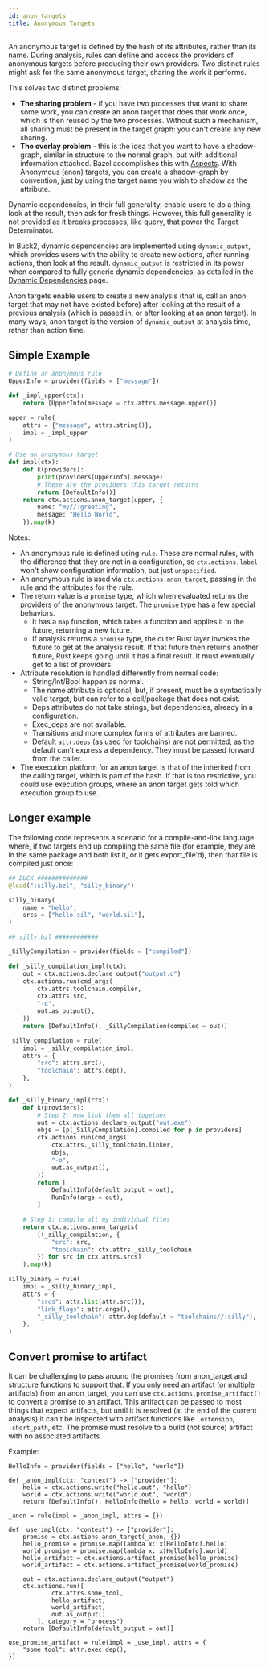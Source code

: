 ```yaml
---
id: anon_targets
title: Anonymous Targets
---
```


An anonymous target is defined by the hash of its attributes, rather than its name. During analysis, rules can define and access the providers of anonymous targets before producing their own providers. Two distinct rules might ask for the same anonymous target, sharing the work it performs.

This solves two distinct problems:

* **The sharing problem** - if you have two processes that want to share some work, you can create an anon target that does that work once, which is then reused by the two processes. Without such a mechanism, all sharing must be present in the target graph: you can't create any new sharing.
* **The overlay problem** - this is the idea that you want to have a shadow-graph, similar in structure to the normal graph, but with additional information attached. Bazel accomplishes this with [Aspects](https://bazel.build/extending/aspects). With Anonymous (anon) targets, you can create a shadow-graph by convention, just by using the target name you wish to shadow as the attribute.

Dynamic dependencies, in their full generality, enable users to do a thing, look at the result, then ask for fresh things. However, this full generality is not provided as it breaks processes, like query, that power the Target Determinator.

In Buck2, dynamic dependencies are implemented using `dynamic_output`, which provides users with the ability to create new actions, after running actions, then look at the result. `dynamic_output` is restricted in its power when compared to fully generic dynamic dependencies, as detailed in the [Dynamic Dependencies](dynamic_dependencies.md) page.

Anon targets enable users to create a new analysis (that is, call an anon target that may not have existed before) after looking at the result of a previous analysis (which is passed in, or after looking at an anon target). In many ways, anon target is the version of `dynamic_output` at analysis time, rather than action time.

## Simple Example

```python
# Define an anonymous rule
UpperInfo = provider(fields = ["message"])

def _impl_upper(ctx):
    return [UpperInfo(message = ctx.attrs.message.upper()]

upper = rule(
    attrs = {"message", attrs.string()},
    impl = _impl_upper
)

# Use an anonymous target
def impl(ctx):
    def k(providers):
        print(providers[UpperInfo].message)
        # These are the providers this target returns
        return [DefaultInfo()]
    return ctx.actions.anon_target(upper, {
        name: "my//:greeting",
        message: "Hello World",
    }).map(k)
```

Notes:

* An anonymous rule is defined using `rule`. These are normal rules, with the difference that they are not in a configuration, so `ctx.actions.label` won't show configuration information, but just `unspecified`.
* An anonymous rule is used via `ctx.actions.anon_target`, passing in the rule and the attributes for the rule.
* The return value is a `promise` type, which when evaluated returns the providers of the anonymous target. The `promise` type has a few special behaviors.
  * It has a `map` function, which takes a function and applies it to the future, returning a new future.
  * If analysis returns a `promise` type, the outer Rust layer invokes the future to get at the analysis result. If that future then returns another future, Rust keeps going until it has a final result. It must eventually get to a list of providers.
* Attribute resolution is handled differently from normal code:
  * String/Int/Bool happen as normal.
  * The name attribute is optional, but, if present, must be a syntactically valid target, but can refer to a cell/package that does not exist.
  * Deps attributes do not take strings, but dependencies, already in a configuration.
  * Exec_deps are not available.
  * Transitions and more complex forms of attributes are banned.
  * Default `attr.deps` (as used for toolchains) are not permitted, as the default can't express a dependency. They must be passed forward from the caller.
* The execution platform for an anon target is that of the inherited from the calling target, which is part of the hash. If that is too restrictive, you could use execution groups, where an anon target gets told which execution group to use.

## Longer example

The following code represents a scenario for a compile-and-link language where, if two targets end up compiling the same file (for example, they are in the same package and both list it, or it gets export_file'd), then that file is compiled just once:

```python
## BUCK ##############
@load(":silly.bzl", "silly_binary")

silly_binary(
    name = "hello",
    srcs = ["hello.sil", "world.sil"],
)

## silly.bzl ############

_SillyCompilation = provider(fields = ["compiled"])

def _silly_compilation_impl(ctx):
    out = ctx.actions.declare_output("output.o")
    ctx.actions.run(cmd_args(
        ctx.attrs.toolchain.compiler,
        ctx.attrs.src,
        "-o",
        out.as_output(),
    ))
    return [DefaultInfo(), _SillyCompilation(compiled = out)]

_silly_compilation = rule(
    impl = _silly_compilation_impl,
    attrs = {
        "src": attrs.src(),
        "toolchain": attrs.dep(),
    },
)

def _silly_binary_impl(ctx):
    def k(providers):
        # Step 2: now link them all together
        out = ctx.actions.declare_output("out.exe")
        objs = [p[_SillyCompilation].compiled for p in providers]
        ctx.actions.run(cmd_args(
            ctx.attrs._silly_toolchain.linker,
            objs,
            "-o",
            out.as_output(),
        ))
        return [
            DefaultInfo(default_output = out),
            RunInfo(args = out),
        ]

    # Step 1: compile all my individual files
    return ctx.actions.anon_targets(
        [(_silly_compilation, {
            "src": src,
            "toolchain": ctx.attrs._silly_toolchain
        }) for src in ctx.attrs.srcs]
    ).map(k)

silly_binary = rule(
    impl = _silly_binary_impl,
    attrs = {
        "srcs": attr.list(attr.src()),
        "link_flags": attr.args(),
        "_silly_toolchain": attr.dep(default = "toolchains//:silly"),
    },
)
```

## Convert promise to artifact

It can be challenging to pass around the promises from anon_target and structure functions to support that. If you only need an artifact (or multiple artifacts) from an anon_target, you can use `ctx.actions.promise_artifact()` to convert a promise to an artifact. This artifact can be passed to most things that expect artifacts, but until it is resolved (at the end of the current analysis) it can't be inspected with artifact functions like `.extension`, `.short_path`, etc. The promise must resolve to a build (not source) artifact with no associated artifacts.

Example:

```
HelloInfo = provider(fields = ["hello", "world"])

def _anon_impl(ctx: "context") -> ["provider"]:
    hello = ctx.actions.write("hello.out", "hello")
    world = ctx.actions.write("world.out", "world")
    return [DefaultInfo(), HelloInfo(hello = hello, world = world)]

_anon = rule(impl = _anon_impl, attrs = {})

def _use_impl(ctx: "context") -> ["provider"]:
    promise = ctx.actions.anon_target(_anon, {})
    hello_promise = promise.map(lambda x: x[HelloInfo].hello)
    world_promise = promise.map(lambda x: x[HelloInfo].world)
    hello_artifact = ctx.actions.artifact_promise(hello_promise)
    world_artifact = ctx.actions.artifact_promise(world_promise)

    out = ctx.actions.declare_output("output")
    ctx.actions.run([
            ctx.attrs.some_tool,
            hello_artifact,
            world_artifact,
            out.as_output()
        ], category = "process")
    return [DefaultInfo(default_output = out)]

use_promise_artifact = rule(impl = _use_impl, attrs = {
    "some_tool": attr.exec_dep(),
})

```
